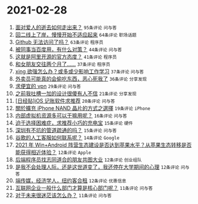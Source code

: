 # 2021-02-28

1. [面对爱人的逝去如何走出来？](https://www.v2ex.com/t/756925) `95条评论` `问与答`
1. [回二线上了岸，慢慢开始不适应起来](https://www.v2ex.com/t/757001) `64条评论` `职场话题`
1. [Github 无法访问了吗？](https://www.v2ex.com/t/756873) `63条评论` `程序员`
1. [被同事当百度用，有什么对策？](https://www.v2ex.com/t/756894) `44条评论` `问与答`
1. [这就是阿里开源的官方态度？](https://www.v2ex.com/t/757013) `41条评论` `程序员`
1. [和女朋友交往两个月了......](https://www.v2ex.com/t/757031) `37条评论` `程序员`
1. [xing 欲强怎么办？或多或少影响工作学习](https://www.v2ex.com/t/756968) `37条评论` `问与答`
1. [外卖员可能真的会偷吃东西，恶心死我了](https://www.v2ex.com/t/756996) `36条评论` `分享发现`
1. [求便宜的 vpn](https://www.v2ex.com/t/756908) `29条评论` `问与答`
1. [之前我吐槽一加的设计很傻有人不信](https://www.v2ex.com/t/756887) `21条评论` `分享发现`
1. [[日经贴]iOS 记账软件求推荐](https://www.v2ex.com/t/756969) `20条评论` `问与答`
1. [關於擴充 iPhone NAND 晶片的方式之選擇](https://www.v2ex.com/t/756871) `19条评论` `iPhone`
1. [内部虚拟机资源多可以干嘛用呢？](https://www.v2ex.com/t/756927) `16条评论` `问与答`
1. [迫于选择困难症，求推荐小巧的充电宝](https://www.v2ex.com/t/757015) `15条评论` `硬件`
1. [深圳有不坑的管道疏通的吗？](https://www.v2ex.com/t/757005) `15条评论` `问与答`
1. [谷歌的人工客服如何联系呢？](https://www.v2ex.com/t/756953) `14条评论` `Google`
1. [2021 年 Win+Android 阵营生态建设是否达到苹果水平？从苹果生态转移是否能获得相近体验？](https://www.v2ex.com/t/756945) `12条评论` `Apple`
1. [后端程序员找志同道合的朋友共图大业](https://www.v2ex.com/t/756896) `12条评论` `创业组队`
1. [是我不会处理人际，还是这世道变了，我还停在大学期间的心理](https://www.v2ex.com/t/756893) `12条评论` `问与答`
1. [端传媒，经济学人，纽约客合租](https://www.v2ex.com/t/756880) `12条评论` `优惠信息`
1. [互联网企业一般什么部门才算是核心部门呢？](https://www.v2ex.com/t/757017) `11条评论` `问与答`
1. [对于未来很迷茫该怎么办？](https://www.v2ex.com/t/756989) `11条评论` `问与答`
